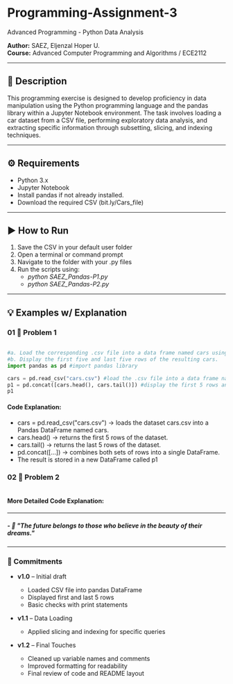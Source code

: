 # Programming-Assignment-3
Advanced Programming - Python Data Analysis

**Author:** SAEZ, Eljenzal Hoper U.  
**Course:** Advanced Computer Programming and Algorithms / ECE2112

---

## 📌 Description
This programming exercise is designed to develop proficiency in data manipulation using the Python programming language and the pandas library within a Jupyter Notebook environment. The task involves loading a car dataset from a CSV file, performing exploratory data analysis, and extracting specific information through subsetting, slicing, and indexing techniques.

---

## ⚙️ Requirements
- Python 3.x  
- Jupyter Notebook
- Install pandas if not already installed.
- Download the required CSV (bit.ly/Cars_file)

---

## ▶️ How to Run
1. Save the CSV in your default user folder
2. Open a terminal or command prompt
3. Navigate to the folder with your .py files
4. Run the scripts using:
   - *python SAEZ_Pandas-P1.py*
   - *python SAEZ_Pandas-P2.py*

---

## 💡 Examples w/ Explanation

### 01 🧠 Problem 1

```python

#a. Load the corresponding .csv file into a data frame named cars using pandas
#b. Display the first five and last five rows of the resulting cars.
import pandas as pd #import pandas library

cars = pd.read_csv("cars.csv") #load the .csv file into a data frame named cars using pandas
p1 = pd.concat([cars.head(), cars.tail()]) #display the first 5 rows and last 5 rows of cars.csv
p1

```

#### Code Explanation:

- cars = pd.read_csv("cars.csv") → loads the dataset cars.csv into a Pandas DataFrame named cars.
- cars.head() → returns the first 5 rows of the dataset.
- cars.tail() → returns the last 5 rows of the dataset.
- pd.concat([...]) → combines both sets of rows into a single DataFrame.
- The result is stored in a new DataFrame called p1


### 02 🧮 Problem 2

```python

```
#### More Detailed Code Explanation:

---

##### *- 🌱 "The future belongs to those who believe in the beauty of their dreams."*

---

### 📝 Commitments
- **v1.0** – Initial draft  
  - Loaded CSV file into pandas DataFrame
  - Displayed first and last 5 rows
  - Basic checks with print statements

- **v1.1** – Data Loading
  - Applied slicing and indexing for specific queries

- **v1.2** – Final Touches 
  - Cleaned up variable names and comments
  - Improved formatting for readability
  - Final review of code and README layout














